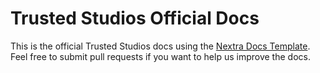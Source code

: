 # Trusted Studios Official Docs

This is the official Trusted Studios docs using the [Nextra Docs Template](https://nextra.site). Feel free to submit pull requests if you want to help us improve the docs.
